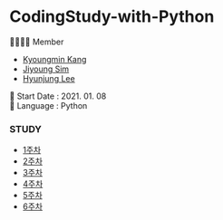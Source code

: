 # CodingStudy-with-Python

👨‍👩‍👧‍👧 Member
- [Kyoungmin Kang](https://github.com/kangkyoungmin)
- [Jiyoung Sim](https://github.com/Jiyooung)
- [Hyunjung Lee](https://github.com/Hyunnjung)

🌱 Start Date : 2021. 01. 08<br>
🌱 Language : Python<br>

### STUDY
- [1주차](1주차)
- [2주차](2주차)
- [3주차](3주차)
- [4주차](4주차)
- [5주차](5주차)
- [6주차](6주차)
